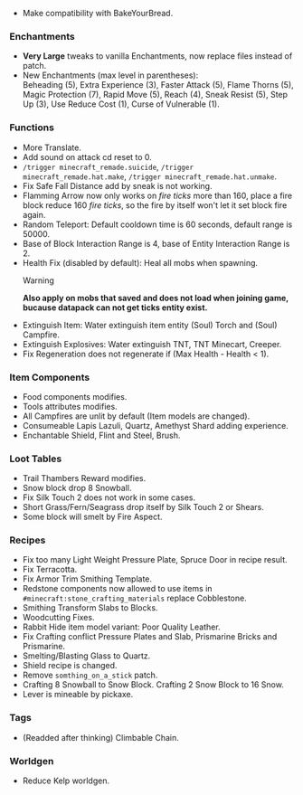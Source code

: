 - Make compatibility with BakeYourBread.

### Enchantments

- **Very Large** tweaks to vanilla Enchantments, now replace files instead of patch.
- New Enchantments (max level in parentheses):  
  Beheading (5), Extra Experience (3), Faster Attack (5), Flame Thorns (5), Magic Protection (7), Rapid Move (5), Reach (4), Sneak Resist (5), Step Up (3), Use Reduce Cost (1), Curse of Vulnerable (1).

### Functions

- More Translate.
- Add sound on attack cd reset to 0.
- `/trigger minecraft_remade.suicide`, `/trigger minecraft_remade.hat.make`, `/trigger minecraft_remade.hat.unmake`.
- Fix Safe Fall Distance add by sneak is not working.
- Flamming Arrow now only works on _fire ticks_ more than 160, place a fire block reduce 160 _fire ticks_, so the fire by itself won't let it set block fire again.
- Random Teleport: Default cooldown time is 60 seconds, default range is 50000.
- Base of Block Interaction Range is 4, base of Entity Interaction Range is 2.
- Health Fix (disabled by default): Heal all mobs when spawning.
  > [!WARNING]  
  > **Also apply on mobs that saved and does not load when joining game, bucause datapack can not get ticks entity exist.**
- Extinguish Item: Water extinguish item entity (Soul) Torch and (Soul) Campfire.
- Extinguish Explosives: Water extinguish TNT, TNT Minecart, Creeper.
- Fix Regeneration does not regenerate if (Max Health - Health < 1).

### Item Components

- Food components modifies.
- Tools attributes modifies.
- All Campfires are unlit by default (Item models are changed).
- Consumeable Lapis Lazuli, Quartz, Amethyst Shard adding experience.
- Enchantable Shield, Flint and Steel, Brush.

### Loot Tables

- Trail Thambers Reward modifies.
- Snow block drop 8 Snowball.
- Fix Silk Touch 2 does not work in some cases.
- Short Grass/Fern/Seagrass drop itself by Silk Touch 2 or Shears.
- Some block will smelt by Fire Aspect.

### Recipes

- Fix too many Light Weight Pressure Plate, Spruce Door in recipe result.
- Fix Terracotta.
- Fix Armor Trim Smithing Template.
- Redstone components now allowed to use items in `#minecraft:stone_crafting_materials` replace Cobblestone.
- Smithing Transform Slabs to Blocks.
- Woodcutting Fixes.
- Rabbit Hide item model variant: Poor Quality Leather.
- Fix Crafting conflict Pressure Plates and Slab, Prismarine Bricks and Prismarine.
- Smelting/Blasting Glass to Quartz.
- Shield recipe is changed.
- Remove `somthing_on_a_stick` patch.
- Crafting 8 Snowball to Snow Block. Crafting 2 Snow Block to 16 Snow.
- Lever is mineable by pickaxe.

### Tags

- (Readded after thinking) Climbable Chain.

### Worldgen

- Reduce Kelp worldgen.
